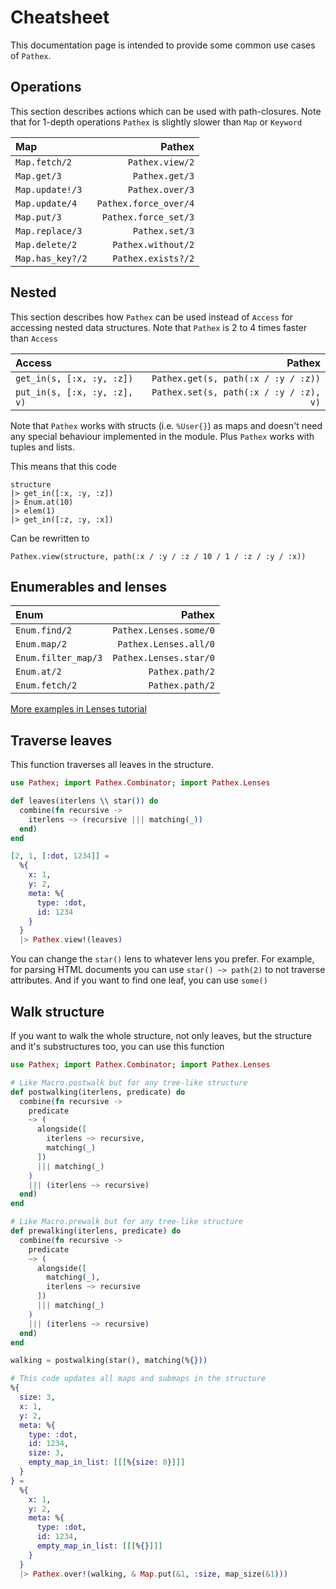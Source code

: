 # Cheatsheet

This documentation page is intended to provide some common use cases of `Pathex`.

## Operations

This section describes actions which can be used with path-closures.
Note that for 1-depth operations `Pathex` is slightly slower than `Map` or `Keyword`

| Map              | Pathex                |
|:-----------------|----------------------:|
| `Map.fetch/2`    | `Pathex.view/2`       |
| `Map.get/3`      | `Pathex.get/3`        |
| `Map.update!/3`  | `Pathex.over/3`       |
| `Map.update/4`   | `Pathex.force_over/4` |
| `Map.put/3`      | `Pathex.force_set/3`  |
| `Map.replace/3`  | `Pathex.set/3`        |
| `Map.delete/2`   | `Pathex.without/2`    |
| `Map.has_key?/2` | `Pathex.exists?/2`    |

## Nested

This section describes how `Pathex` can be used instead of `Access` for accessing nested data structures.
Note that `Pathex` is 2 to 4 times faster than `Access`

| Access                             | Pathex                                      |
|:-----------------------------------|--------------------------------------------:|
| `get_in(s, [:x, :y, :z])`          | `Pathex.get(s, path(:x / :y / :z))`         |
| `put_in(s, [:x, :y, :z], v)`       | `Pathex.set(s, path(:x / :y / :z), v)`      |

Note that `Pathex` works with structs (i.e. `%User{}`) as maps and doesn't need any special behaviour implemented in the module. Plus `Pathex` works with tuples and lists.

This means that this code
```
structure
|> get_in([:x, :y, :z])
|> Enum.at(10)
|> elem(1)
|> get_in([:z, :y, :x])
```

Can be rewritten to
```
Pathex.view(structure, path(:x / :y / :z / 10 / 1 / :z / :y / :x))
```

## Enumerables and lenses

| Enum                | Pathex                 |
|:--------------------|-----------------------:|
| `Enum.find/2`       | `Pathex.Lenses.some/0` |
| `Enum.map/2`        | `Pathex.Lenses.all/0`  |
| `Enum.filter_map/3` | `Pathex.Lenses.star/0` |
| `Enum.at/2`         | `Pathex.path/2`        |
| `Enum.fetch/2`      | `Pathex.path/2`        |

[More examples in Lenses tutorial](lenses.md)

## Traverse leaves

This function traverses all leaves in the structure.

```elixir
use Pathex; import Pathex.Combinator; import Pathex.Lenses

def leaves(iterlens \\ star()) do
  combine(fn recursive ->
    iterlens ~> (recursive ||| matching(_))
  end)
end

[2, 1, [:dot, 1234]] =
  %{
    x: 1,
    y: 2,
    meta: %{
      type: :dot,
      id: 1234
    }
  }
  |> Pathex.view!(leaves)
```

You can change the `star()` lens to whatever lens you prefer.
For example, for parsing HTML documents you can use `star() ~> path(2)` to
not traverse attributes. And if you want to find one leaf, you can use `some()`

## Walk structure

If you want to walk the whole structure, not only leaves, but the structure and
it's substructures too, you can use this function

```elixir
use Pathex; import Pathex.Combinator; import Pathex.Lenses

# Like Macro.postwalk but for any tree-like structure
def postwalking(iterlens, predicate) do
  combine(fn recursive ->
    predicate
    ~> (
      alongside([
        iterlens ~> recursive,
        matching(_)
      ])
      ||| matching(_)
    )
    ||| (iterlens ~> recursive)
  end)
end

# Like Macro.prewalk but for any tree-like structure
def prewalking(iterlens, predicate) do
  combine(fn recursive ->
    predicate
    ~> (
      alongside([
        matching(_),
        iterlens ~> recursive
      ])
      ||| matching(_)
    )
    ||| (iterlens ~> recursive)
  end)
end

walking = postwalking(star(), matching(%{}))

# This code updates all maps and submaps in the structure
%{
  size: 3,
  x: 1,
  y: 2,
  meta: %{
    type: :dot,
    id: 1234,
    size: 3,
    empty_map_in_list: [[[%{size: 0}]]]
  }
} =
  %{
    x: 1,
    y: 2,
    meta: %{
      type: :dot,
      id: 1234,
      empty_map_in_list: [[[%{}]]]
    }
  }
  |> Pathex.over!(walking, & Map.put(&1, :size, map_size(&1)))
```
